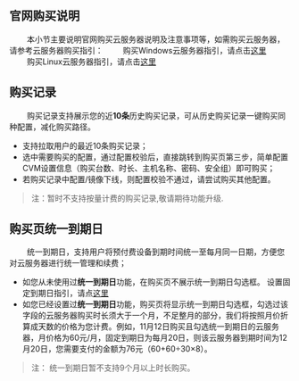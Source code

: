 ## 官网购买说明

&nbsp;&nbsp;&nbsp;&nbsp;&nbsp;&nbsp;&nbsp;&nbsp;本小节主要说明官网购买云服务器说明及注意事项等，如需购买云服务器，请参考云服务器购买指引：
&nbsp;&nbsp;&nbsp;&nbsp;&nbsp;&nbsp;&nbsp;&nbsp;购买Windows云服务器指引，请点击[这里](http://tce.fsphere.cn/doc/product/213/2763)
&nbsp;&nbsp;&nbsp;&nbsp;&nbsp;&nbsp;&nbsp;&nbsp;购买Linux云服务器指引，请点击[这里](http://tce.fsphere.cn/doc/product/213/2972)

## 购买记录
&nbsp;&nbsp;&nbsp;&nbsp;&nbsp;&nbsp;&nbsp;&nbsp;购买记录支持展示您的近**10条**历史购买记录，可从历史购买记录一键购买同种配置，减化购买路径。

- 支持拉取用户的最近10条购买记录；
- 选中需要购买的配置，通过配置校验后，直接跳转到购买页第三步，简单配置CVM设置信息（购买台数、时长、主机名称、密码、安全组）即可购买；
- 若购买记录中配置/镜像下线，则配置校验不通过，请尝试购买其他配置。

>注：暂时不支持按量计费的购买记录,敬请期待功能升级.

## 购买页统一到期日
&nbsp;&nbsp;&nbsp;&nbsp;&nbsp;&nbsp;&nbsp;&nbsp;统一到期日，支持用户将预付费设备到期时间统一至每月同一日期，方便您对云服务器进行统一管理和续费；

- 如您从未使用过**统一到期日**功能，在购买页不展示统一到期日勾选框。
设置固定到期日指引，请点[这里](http://tce.fsphere.cn/doc/product/285/1894#.E4.BA.94.E3.80.81.E8.AE.BE.E7.BD.AE.E7.BB.9F.E4.B8.80.E5.88.B0.E6.9C.9F.E6.97.A5)
- 如您已经设置过**统一到期日**功能，购买页将显示统一到期日勾选框，勾选过该字段的云服务器购买时长须大于一个月，不足整月的部分，我们将按照月价折算成天数的价格为您计费。例如，11月12日购买且勾选统一到期日的云服务器，月价格为60元/月，固定到期日为每月20日，则该云服务器到期时间为12月20日，您需要支付的金额为76元（60+60÷30×8）。

>注： 统一到期日暂不支持9个月以上时长购买。


